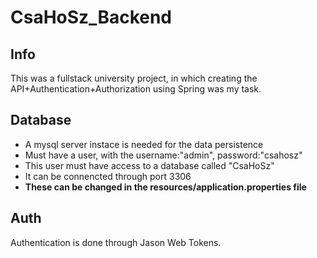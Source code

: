 # CsaHoSz_Backend

## Info
This was a fullstack university project, in which creating the API+Authentication+Authorization using Spring was my task.

## Database
- A mysql server instace is needed for the data persistence
- Must have a user, with the username:"admin", password:"csahosz"
- This user must have access to a database called "CsaHoSz"
- It can be connencted through port 3306
- **These can be changed in the resources/application.properties file**

## Auth
Authentication is done through Jason Web Tokens.
